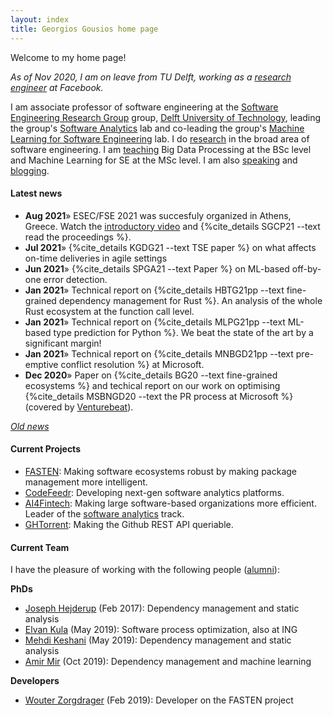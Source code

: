 ```yaml
---
layout: index
title: Georgios Gousios home page
---
```


Welcome to my home page!

_As of Nov 2020, I am on leave from TU Delft, working as a [research engineer](https://research.fb.com/people/gousios-georgios/) at Facebook._

I am associate professor of software engineering at the [Software Engineering
Research Group](http://se.ewi.tudelft.nl) group, 
[Delft University of Technology](http://www.tudelft.nl), 
leading the group's 
[Software Analytics](https://se.ewi.tudelft.nl/research-lines/software-analytics/) 
lab and co-leading the group's
[Machine Learning for Software Engineering](https://se.ewi.tudelft.nl/research-lines/ml4se/)
lab. I do [research](research.html) in the broad area of software
engineering. I am [teaching](teaching.html) Big Data Processing
at the BSc level and Machine Learning for SE at the MSc level.
I am also [speaking](talks.html) and [blogging](/blog/).

#### Latest news

* **Aug 2021**&raquo; ESEC/FSE 2021 was succesfuly organized in Athens, Greece.
Watch the [introductory video](https://www.youtube.com/watch?v=gs-by8zZM24) and
 {%cite_details SGCP21 --text read the proceedings %}.
* **Jul 2021**&raquo; {%cite_details KGDG21 --text TSE paper %} on what affects on-time deliveries in agile settings
* **Jun 2021**&raquo; {%cite_details SPGA21 --text Paper %} on ML-based off-by-one error detection.
* **Jan 2021**&raquo; Technical report on {%cite_details HBTG21pp --text fine-grained dependency management for Rust %}. An analysis of the whole Rust ecosystem at the function call level.
* **Jan 2021**&raquo; Technical report on {%cite_details MLPG21pp --text ML-based type prediction for Python %}. We beat the state of the art by a significant margin!
* **Jan 2021**&raquo; Technical report on {%cite_details MNBGD21pp --text pre-emptive conflict resolution %} at Microsoft.
* **Dec 2020**&raquo; Paper on 
{%cite_details BG20 --text fine-grained ecosystems %} and techical report on
our work on optimising {%cite_details MSBNGD20 --text the PR process at Microsoft %} 
(covered by [Venturebeat](https://venturebeat.com/2020/12/03/microsofts-nudge-service-leverages-ai-to-speed-up-completion-of-pull-requests/)).

_[Old news](oldnews.html)_

#### Current Projects

* [FASTEN](http://fasten-project.eu): Making software ecosystems robust by
  making package management more intelligent.
* [CodeFeedr](http://codefeedr.github.io): Developing next-gen software analytics platforms.
* [AI4Fintech](https://se.ewi.tudelft.nl/ai4fintech/index.html): Making
  large software-based organizations more efficient. Leader of the
  [software analytics](https://se.ewi.tudelft.nl/ai4fintech/tracks/01_software_analytics.html) track.
* [GHTorrent](http://ghtorrent.org): Making the Github REST API queriable.

#### Current Team

I have the pleasure of working with the following people ([alumni](team.html)):

**PhDs**

* [Joseph Hejderup](https://nl.linkedin.com/in/josephhejderup) (Feb 2017): Dependency management and static analysis
* [Elvan Kula](https://www.linkedin.com/in/elvan-kula/) (May 2019): Software process optimization, also at ING
* [Mehdi Keshani](https://ashkboos.github.io/MyWebsite/) (May 2019): Dependency management and static analysis
* [Amir Mir](https://www.linkedin.com/in/mir93/) (Oct 2019): Dependency management and machine learning

**Developers**

* [Wouter Zorgdrager](https://www.linkedin.com/in/wouter-zorgdrager-a4746512a/?originalSubdomain=nl) (Feb 2019): Developer on the FASTEN project
